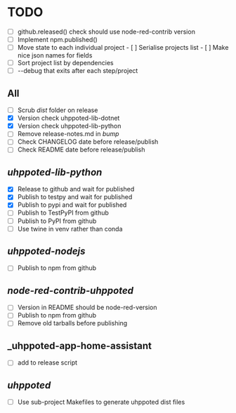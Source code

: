 # TODO

- [ ] github.released() check should use node-red-contrib version
- [ ] Implement npm.published()
- [ ] Move state to each individual project
      - [ ] Serialise projects list
      - [ ] Make nice json names for fields
- [ ] Sort project list by dependencies
- [ ] --debug that exits after each step/project

## All
   - [ ] Scrub _dist_ folder on release
   - [x] Version check uhppoted-lib-dotnet
   - [x] Version check uhppoted-lib-python
   - [ ] Remove release-notes.md in _bump_
   - [ ] Check CHANGELOG date before release/publish
   - [ ] Check README date before release/publish
         
## _uhppoted-lib-python_
   - [x] Release to github and wait for published
   - [x] Publish to testpy and wait for published
   - [x] Publish to pypi and wait for published
   - [ ] Publish to TestPyPI from github
   - [ ] Publish to PyPI from github
   - [ ] Use twine in venv rather than conda

## _uhppoted-nodejs_
   - [ ] Publish to npm from github

## _node-red-contrib-uhppoted_
   - [ ] Version in README should be node-red-version
   - [ ] Publish to npm from github
   - [ ] Remove old tarballs before publishing

## _uhppoted-app-home-assistant
   - [ ] add to release script

## _uhppoted_
   - [ ] Use sub-project Makefiles to generate uhppoted dist files
